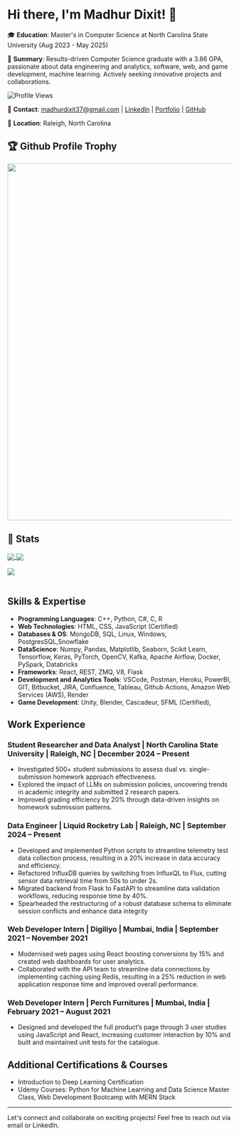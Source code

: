 # Hi there, I'm Madhur Dixit! 👋

🎓 **Education**: Master's in Computer Science at North Carolina State University (Aug 2023 - May 2025)

🌟 **Summary**: Results-driven Computer Science graduate with a 3.86 GPA, passionate about data engineering and analytics, software, web, and game development, machine learning. Actively seeking innovative projects and collaborations.

![Profile Views](https://komarev.com/ghpvc/?username=MadhurDixit13&color=blue)

📧 **Contact**: madhurdixit37@gmail.com | [LinkedIn](https://www.linkedin.com/in/madixit) | [Portfolio](https://madhurdixit13.github.io/Portfolio/) | [GitHub](https://github.com/MadhurDixit13)

📍 **Location**: Raleigh, North Carolina

<h2>🏆 Github Profile Trophy</h2>
<img width=800 src="https://github-profile-trophy.vercel.app/?username=MadhurDixit13&margin-w=15&column=9&theme=chalk&no-frame=true"/>

<h2>📝 Stats</h2>

<a href="">
  <img align="center" src="https://github-readme-stats.vercel.app/api?username=MadhurDixit13&show_icons=true&theme=dracula" />
</a>
<a href="">
  <img align="center" src="https://github-readme-stats.vercel.app/api/top-langs/?username=MadhurDixit13&layout=compact" />
</a>
<br>
<br>
<a href="">
  <img align="center" src="https://github-readme-streak-stats.herokuapp.com?user=MadhurDixit13&theme=neon-palenight&hide_border=true" />
</a>

<br>
<br>

## Skills & Expertise

- **Programming Languages**: C++, Python, C#, C, R
- **Web Technologies**: HTML, CSS, JavaScript (Certified)
- **Databases & OS**: MongoDB, SQL, Linux, Windows, PostgresSQL,Snowflake
- **DataScience**: Numpy, Pandas, Matplotlib, Seaborn, Scikit Learn, Tensorflow, Keras, PyTorch, OpenCV, Kafka, Apache Airflow, Docker, PySpark, Databricks
- **Frameworks**: React, REST, ZMQ, V8, Flask
- **Development and Analytics Tools**: VSCode, Postman, Heroku, PowerBI, GIT, Bitbucket, JIRA, Confluence, Tableau, Github Actions, Amazon Web Services (AWS), Render
- **Game Development**: Unity, Blender, Cascadeur, SFML (Certified), 

## Work Experience

### Student Researcher and Data Analyst | North Carolina State University | Raleigh, NC | December 2024 – Present
- Investigated 500+ student submissions to assess dual vs. single-submission homework approach effectiveness.
- Explored the impact of LLMs on submission policies, uncovering trends in academic integrity and submitted 2 research papers.
- Improved grading efficiency by 20% through data-driven insights on homework submission patterns. 

### Data Engineer | Liquid Rocketry Lab | Raleigh, NC | September 2024 – Present
- Developed and implemented Python scripts to streamline telemetry test data collection process, resulting in a
20% increase in data accuracy and efficiency.
- Refactored InfluxDB queries by switching from InfluxQL to Flux, cutting sensor data retrieval time from 50s to under 2s.
- Migrated backend from Flask to FastAPI to streamline data validation workflows, reducing response time by 40%.
- Spearheaded the restructuring of a robust database schema to eliminate session conflicts and enhance data integrity

### Web Developer Intern | Digiliyo | Mumbai, India | September 2021 – November 2021
- Modernised web pages using React boosting conversions by 15% and created web dashboards for user analytics.
- Collaborated with the API team to streamline data connections by implementing caching using Redis, resulting in a 25%
reduction in web application response time and improved overall performance. 

### Web Developer Intern | Perch Furnitures | Mumbai, India | February 2021 – August 2021
- Designed and developed the full product’s page through 3 user studies using JavaScript and React, increasing customer
interaction by 10% and built and maintained unit tests for the catalogue.

## Additional Certifications & Courses

- Introduction to Deep Learning Certification
- Udemy Courses: Python for Machine Learning and Data Science Master Class, Web Development Bootcamp with MERN Stack

---

Let's connect and collaborate on exciting projects! Feel free to reach out via email or LinkedIn.


<!---
MadhurDixit13/MadhurDixit13 is a ✨ special ✨ repository because its `README.md` (this file) appears on your GitHub profile.
You can click the Preview link to take a look at your changes.
--->
